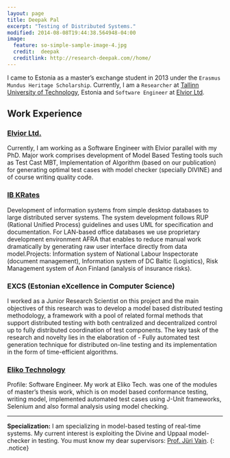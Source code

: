 ```yaml
---
layout: page
title: Deepak Pal
excerpt: "Testing of Distributed Systems."
modified: 2014-08-08T19:44:38.564948-04:00
image:
  feature: so-simple-sample-image-4.jpg
  credit:  deepak
  creditlink: http://research-deepak.com//home/
---
```

I came to Estonia as a master’s exchange student in 2013 under the `Erasmus` `Mundus Heritage Scholarship`. Currently, I am a `Researcher` at [Tallinn University of Technology](http://www.ttu.ee/doktorandile), Estonia and `Software Engineer` at [Elvior Ltd](http://www.elvior.com/).

## Work Experience

### [Elvior Ltd.](http://www.elvior.com/)
Currently, I am working as a Software Engineer with Elvior parallel with my PhD. Major work comprises development of Model Based Testing tools such as Test Cast MBT, Implementation of Algorithm (based on our publication) for generating optimal test cases with model checker (specially DIVINE) and of course writing quality code.  

### [IB KRates](http://www.krates.ee/)
Development of information systems from simple desktop databases to large distributed server systems. The system development follows RUP (Rational Unified Process) guidelines and uses UML for specification and documentation. For LAN-based office databases we use proprietary development environment AFRA that enables to reduce manual work dramatically by generating raw user interface directly from data model.Projects: Information system of National Labour Inspectorate (document management), Information system of DC Baltic (Logistics),  Risk Management system of Aon Finland (analysis of insurance risks).

### EXCS (Estonian eXcellence in Computer Science) 
I worked as a Junior Research Scientist on this project and the main objectives of this research was to develop a model based distributed testing methodology, a framework with a pool of related formal methods that support distributed testing with both centralized and decentralized control up to fully distributed coordination of test components. The key task of the research and novelty lies in the elaboration of - Fully automated test generation technique for distributed on-line testing and its implementation in the form of time-efficient algorithms.	

### [Eliko Technology](http://www.eliko.ee)                                                       
Profile: Software Engineer. My work at Eliko Tech. was one of the modules of master’s thesis work, which is on model based conformance testing, writing model, implemented automated test cases using  J-Unit frameworks, Selenium and also formal analysis using model checking. 

--- 
**Specialization:** I am specializing in model-based testing of real-time systems. My current interest is exploiting the Divine and Uppaal model-checker in testing. You must know my dear supervisors: [Prof. Jüri Vain](https://www.etis.ee/Portal/Persons/Display/0162fc67-4c10-4477-8a60-dae14775e332).
{: .notice}